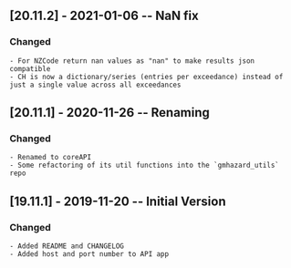## [20.11.2] - 2021-01-06 -- NaN fix
### Changed
	- For NZCode return nan values as "nan" to make results json compatible
    - CH is now a dictionary/series (entries per exceedance) instead of just a single value across all exceedances

## [20.11.1] - 2020-11-26 -- Renaming
### Changed
    - Renamed to coreAPI 
	- Some refactoring of its util functions into the `gmhazard_utils` repo

## [19.11.1] - 2019-11-20 -- Initial Version
### Changed
    - Added README and CHANGELOG
    - Added host and port number to API app
